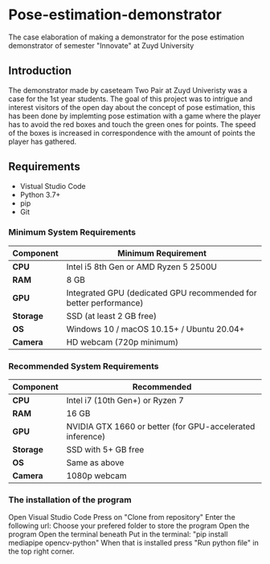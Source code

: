 # Pose-estimation-demonstrator
The case elaboration of making a demonstrator for the pose estimation demonstrator of semester "Innovate" at Zuyd University


## Introduction
The demonstrator made by caseteam Two Pair at Zuyd Univeristy was a case for the 1st year students.
The goal of this project was to intrigue and interest visitors of the open day about the concept of pose estimation, this has been done by implemting pose estimation with a game where the player has to avoid the red boxes and touch the green ones for points.
The speed of the boxes is increased in correspondence with the amount of points the player has gathered.



## Requirements

- Vistual Studio Code
- Python 3.7+
- pip
- Git

### Minimum System Requirements

| Component | Minimum Requirement |
|-----------|---------------------|
| **CPU**   | Intel i5 8th Gen or AMD Ryzen 5 2500U |
| **RAM**   | 8 GB                |
| **GPU**   | Integrated GPU (dedicated GPU recommended for better performance) |
| **Storage** | SSD (at least 2 GB free) |
| **OS**    | Windows 10 / macOS 10.15+ / Ubuntu 20.04+ |
| **Camera** | HD webcam (720p minimum) |

### Recommended System Requirements

| Component | Recommended |
|-----------|-------------|
| **CPU**   | Intel i7 (10th Gen+) or Ryzen 7 |
| **RAM**   | 16 GB                |
| **GPU**   | NVIDIA GTX 1660 or better (for GPU-accelerated inference) |
| **Storage** | SSD with 5+ GB free |
| **OS**    | Same as above |
| **Camera** | 1080p webcam |

### The installation of the program

Open Visual Studio Code
Press on "Clone from repository"
Enter the following url:
Choose your prefered folder to store the program
Open the program
Open the terminal beneath
Put in the terminal: "pip install mediapipe opencv-python"
When that is installed press "Run python file" in the top right corner.


